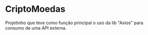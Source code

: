 # CriptoMoedas
Projetinho que teve como função principal o uso da lib "Axios" para consumo de uma API externa.

